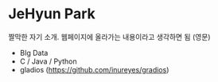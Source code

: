 JeHyun Park
======

짤막한 자기 소개. 웹페이지에 올라가는 내용이라고 생각하면 됨 (영문)
 * BIg Data
 * C / Java / Python
 * gladios (https://github.com/inureyes/gradios)